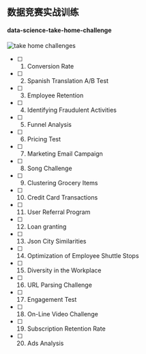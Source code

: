 ## 数据竞赛实战训练

#### data-science-take-home-challenge

![take home challenges](./assets/takehome_challenges.jpg)

+ [ ] 1. Conversion Rate
+ [ ] 2. Spanish Translation A/B Test
+ [ ] 3. Employee Retention
+ [ ] 4. Identifying Fraudulent Activities
+ [ ] 5. Funnel Analysis
+ [ ] 6. Pricing Test
+ [ ] 7. Marketing Email Campaign
+ [ ] 8. Song Challenge
+ [ ] 9. Clustering Grocery Items
+ [ ] 10. Credit Card Transactions
+ [ ] 11. User Referral Program 
+ [ ] 12. Loan granting
+ [ ] 13. Json City Similarities
+ [ ] 14. Optimization of Employee Shuttle Stops 
+ [ ] 15. Diversity in the Workplace
+ [ ] 16. URL Parsing Challenge
+ [ ] 17. Engagement Test
+ [ ] 18. On-Line Video Challenge
+ [ ] 19. Subscription Retention Rate
+ [ ] 20. Ads Analysis
